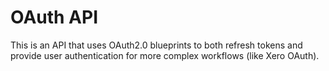# OAuth API

This is an API that uses OAuth2.0 blueprints to both refresh tokens and provide user authentication
for more complex workflows (like Xero OAuth).
